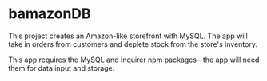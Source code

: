 # bamazonDB

This project creates an Amazon-like storefront with MySQL. The app will take in orders from customers and deplete stock from the store's inventory.

This app requires the MySQL and Inquirer npm packages--the app will need them for data input and storage.
